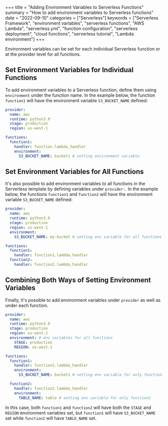+++
title = "Adding Environment Variables to Serverless Functions"
summary = "How to add environment variables to Serverless functions"
date = "2022-09-10"
categories = ["Serverless"]
keywords = ["Serverless Framework", "environment variables", "serverless functions", "AWS Lambda", "serverless.yml", "function configuration", "serverless deployment", "cloud functions", "serverless tutorial", "Lambda environment"]
+++

Environment variables can be set for each individual Serverless function or at the provider level for all functions.

## Set Environment Variables for Individual Functions
To add environment variables to a Serverless function, define them using `environment` under the function name. In the example below, the function `function1` will have the environment variable `S3_BUCKET_NAME` defined:

```yaml
provider:
  name: aws
  runtime: python3.9
  stage: production
  region: us-west-1

functions:
  function1:
    handler: function.lambda_handler
    environment:
      S3_BUCKET_NAME: bucket1 # setting environment variable
```

## Set Environment Variables for All Functions
It's also possible to add environment variables to all functions in the Serverless template by defining variables under `provider:`. In the example below, the functions `function1` and `function2` will have the environment variable `S3_BUCKET_NAME` defined:

```yaml
provider:
  name: aws
  runtime: python3.9
  stage: production
  region: us-west-1
  environment:
    S3_BUCKET_NAME: my-bucket # setting env variable for all functions

functions:
  function1:
    handler: function1.lambda_handler
  function2:
    handler: function2.lambda_handler
```

## Combining Both Ways of Setting Environment Variables
Finally, it's possible to add environment variables under `provider` as well as under each function.

```yaml
provider:
  name: aws
  runtime: python3.9
  stage: production
  region: us-west-1
  environment: # env variables for all functions
    STAGE: production
    REGION: us-west-1

functions:
  function1:
    handler: function1.lambda_handler
    environment:
      S3_BUCKET_NAME: bucket1 # setting env variable for only function1

  function2:
    handler: function2.lambda_handler
    environment:
      TABLE_NAME: table # setting env variable for only function2
```

In this case, both `function1` and `function2` will have both the `STAGE` and `REGION` environment variables set, but `function1` will have `S3_BUCKET_NAME` set while `function2` will have `TABLE_NAME` set.
